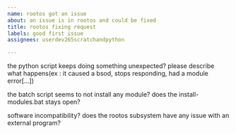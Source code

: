 ```yaml
---
name: rootos got an issue
about: an issue is in rootos and could be fixed
title: rootos fixing request
labels: good first issue
assignees: userdev265scratchandpython

---
```


the python script keeps doing something unexpected?
please describe what happens(ex : it caused a bsod, stops responding, had a module error[...])

the batch script seems to not install any module?
does the install-modules.bat stays open?

software incompatibility?
does the rootos subsystem have any issue with an external program?
